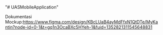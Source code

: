 "# UASMobileApplication" 

Dokumentasi
Mockup:https://www.figma.com/design/KBcLUaB4ayMdFfxN1QtDTe/MyKantin?node-id=0-1&t=gq1n3OcaBXc5HYeh-1&fuid=1352821311545648831
